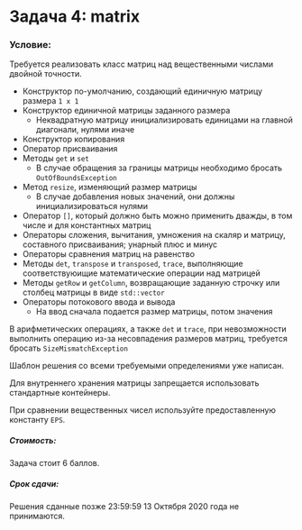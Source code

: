# Задача 4: matrix

### Условие:
Требуется реализовать класс матриц над вещественными числами двойной точности.

- Конструктор по-умолчанию, создающий единичную матрицу размера `1 x 1`
- Конструктор единичной матрицы заданного размера
  - Неквадратную матрицу инициализировать единицами на главной диагонали, нулями иначе
- Конструктор копирования
- Оператор присваивания
- Методы `get` и `set`
  - В случае обращения за границы матрицы необходимо бросать `OutOfBoundsException`
- Метод `resize`, изменяющий размер матрицы
  - В случае добавления новых значений, они должны инициализироваться нулями
- Оператор `[]`, который должно быть можно применить дважды, в том числе и для константных матриц
- Операторы сложения, вычитания, умножения на скаляр и матрицу, составного присваивания; унарный плюс и минус
- Операторы сравнения матриц на равенство
- Методы `det`, `transpose` и `transposed`, `trace`, 
выполняющие соответствуюищие математические операции над матрицей
- Методы `getRow` и `getColumn`, возвращающие заданную строчку или столбец матрицы в виде `std::vector`
- Операторы потокового ввода и вывода
  - На ввод сначала подается размер матрицы, потом значения


В арифметических операциях, а также `det` и `trace`, при невозможности выполнить
операцию из-за несовпадения размеров матриц, требуется бросать `SizeMismatchException`

Шаблон решения со всеми требуемыми определениями уже написан.

Для внутреннего хранения матрицы запрещается использовать стандартные контейнеры.

При сравнении вещественных чисел используйте предоставленную константу `EPS`.


##### Стоимость:
Задача стоит 6 баллов.


##### Срок сдачи:
Решения сданные позже 23:59:59 13 Октября 2020 года не принимаются.
